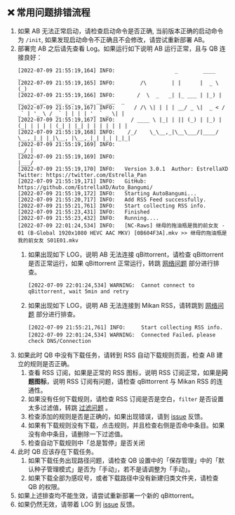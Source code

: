## ❌ 常用问题排错流程
1. 如果 AB 无法正常启动，请检查启动命令是否正确, 当前版本正确的启动命令为 `/init`, 如果发现启动命令不正确且不会修改，请尝试重新部署 AB。
2. 部署完 AB 之后请先查看 Log。如果运行如下说明 AB 运行正常，且与 QB 连接良好：
      ```log
      [2022-07-09 21:55:19,164] INFO:	                _        ____                                    _ 
      [2022-07-09 21:55:19,165] INFO:	     /\        | |      |  _ \                                  (_)
      [2022-07-09 21:55:19,166] INFO:	    /  \  _   _| |_ ___ | |_) | __ _ _ __   __ _ _   _ _ __ ___  _ 
      [2022-07-09 21:55:19,167] INFO:	   / /\ \| | | | __/ _ \|  _ < / _` | '_ \ / _` | | | | '_ ` _ \| |
      [2022-07-09 21:55:19,167] INFO:	  / ____ \ |_| | || (_) | |_) | (_| | | | | (_| | |_| | | | | | | |
      [2022-07-09 21:55:19,168] INFO:	 /_/    \_\__,_|\__\___/|____/ \__,_|_| |_|\__, |\__,_|_| |_| |_|_|
      [2022-07-09 21:55:19,169] INFO:	                                            __/ |                  
      [2022-07-09 21:55:19,169] INFO:	                                           |___/                   
      [2022-07-09 21:55:19,170] INFO:	Version 3.0.1  Author: EstrellaXD Twitter: https://twitter.com/Estrella_Pan
      [2022-07-09 21:55:19,171] INFO:	GitHub: https://github.com/EstrellaXD/Auto_Bangumi/
      [2022-07-09 21:55:19,172] INFO:	Starting AutoBangumi...
      [2022-07-09 21:55:20,717] INFO:	Add RSS Feed successfully.
      [2022-07-09 21:55:21,761] INFO:	Start collecting RSS info.
      [2022-07-09 21:55:23,431] INFO:	Finished
      [2022-07-09 21:55:23,432] INFO:	Running....
      [2022-07-09 22:01:24,534] INFO:	[NC-Raws] 继母的拖油瓶是我的前女友 - 01 (B-Global 1920x1080 HEVC AAC MKV) [0B604F3A].mkv >> 继母的拖油瓶是我的前女友 S01E01.mkv
      ```
   1. 如果出现如下 LOG，说明 AB 无法连接 qBittorrent，请检查 qBittorrent 是否正常运行，如果 qBittorrent 正常运行，转跳 [网络问题](/faq/常见问题#🌍-网络链接) 部分进行排查。
        ```log
        [2022-07-09 22:01:24,534] WARNING:  Cannot connect to qBittorrent, wait 5min and retry
        ```
   2. 如果出现如下 LOG，说明 AB 无法连接到 Mikan RSS，请转跳到 [网络问题](/faq/常见问题#🌍-网络链接) 部分进行排查。
        ```log
        [2022-07-09 21:55:21,761] INFO:	    Start collecting RSS info.
        [2022-07-09 22:01:24,534] WARNING:  Connected Failed，please check DNS/Connection
        ```
3. 如果此时 QB 中没有下载任务，请转到 RSS 自动下载规则页面，检查 AB 建立的规则是否正确。
   1. 查看 RSS 订阅，如果是正常的 RSS 图标，说明 RSS 订阅正常，如果是**问题图标**，说明 RSS 订阅有问题，请检查 qBittorrent 与 Mikan RSS 的连通性。
   2. 如果没有任何下载规则，请检查 RSS 订阅是否是空白，`filter` 是否设置太多过滤值，转跳 [过滤问题](/faq/常见问题#下载以及关键词过滤) 。
   3. 检查添加的规则是否是正确的，如果出现错误，请到 [issue](https://www.github.com/EstrellaXD/Auto_Bangumi/issues) 反馈。
   4. 如果有下载规则没有下载，点击规则，并且检查右侧是否命中条目。如果没有命中条目，请删除一下过滤值。
   5. 检查自动下载规则中「总是暂停」是否关闭
4. 此时 QB 应该存在下载任务。
   1. 如果下载任务出现路径问题，请检查 QB 设置中的「保存管理」中的「默认种子管理模式」是否为「手动」，若不是请调整为「手动」。
   2. 如果下载全部为感叹号，或者下载路径中没有新建归类文件夹，请检查 QB 的权限。
5. 如果上述排查均不能生效，请尝试重新部署一个新的 qBittorrent。
6. 如果仍然无效，请带着 LOG 到 [issue](https://www.github.com/EstrellaXD/Auto_Bangumi/issues) 反馈。

